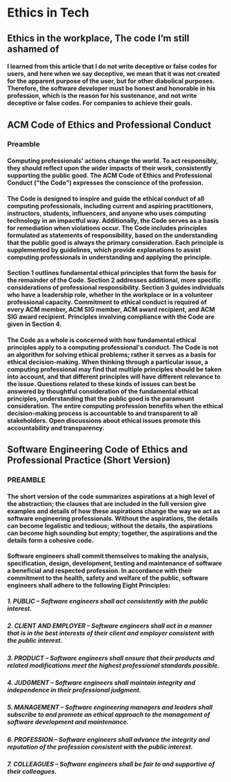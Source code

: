 # Ethics in Tech


## Ethics in the workplace, The code I’m still ashamed of
#### I learned from this article that I do not write deceptive or false codes for users, and here when we say deceptive, we mean that it was not created for the apparent purpose of the user, but for other diabolical purposes. Therefore, the software developer must be honest and honorable in his profession, which is the reason for his sustenance, and not write deceptive or false codes. For companies to achieve their goals.

## ACM Code of Ethics and Professional Conduct
### Preamble
#### Computing professionals' actions change the world. To act responsibly, they should reflect upon the wider impacts of their work, consistently supporting the public good. The ACM Code of Ethics and Professional Conduct ("the Code") expresses the conscience of the profession.

#### The Code is designed to inspire and guide the ethical conduct of all computing professionals, including current and aspiring practitioners, instructors, students, influencers, and anyone who uses computing technology in an impactful way. Additionally, the Code serves as a basis for remediation when violations occur. The Code includes principles formulated as statements of responsibility, based on the understanding that the public good is always the primary consideration. Each principle is supplemented by guidelines, which provide explanations to assist computing professionals in understanding and applying the principle.

#### Section 1 outlines fundamental ethical principles that form the basis for the remainder of the Code. Section 2 addresses additional, more specific considerations of professional responsibility. Section 3 guides individuals who have a leadership role, whether in the workplace or in a volunteer professional capacity. Commitment to ethical conduct is required of every ACM member, ACM SIG member, ACM award recipient, and ACM SIG award recipient. Principles involving compliance with the Code are given in Section 4.

#### The Code as a whole is concerned with how fundamental ethical principles apply to a computing professional's conduct. The Code is not an algorithm for solving ethical problems; rather it serves as a basis for ethical decision-making. When thinking through a particular issue, a computing professional may find that multiple principles should be taken into account, and that different principles will have different relevance to the issue. Questions related to these kinds of issues can best be answered by thoughtful consideration of the fundamental ethical principles, understanding that the public good is the paramount consideration. The entire computing profession benefits when the ethical decision-making process is accountable to and transparent to all stakeholders. Open discussions about ethical issues promote this accountability and transparency.

## Software Engineering Code of Ethics and Professional Practice (Short Version)
### PREAMBLE
#### The short version of the code summarizes aspirations at a high level of the abstraction; the clauses that are included in the full version give examples and details of how these aspirations change the way we act as software engineering professionals. Without the aspirations, the details can become legalistic and tedious; without the details, the aspirations can become high sounding but empty; together, the aspirations and the details form a cohesive code.

#### Software engineers shall commit themselves to making the analysis, specification, design, development, testing and maintenance of software a beneficial and respected profession. In accordance with their commitment to the health, safety and welfare of the public, software engineers shall adhere to the following Eight Principles:

##### 1. PUBLIC – Software engineers shall act consistently with the public interest.

##### 2. CLIENT AND EMPLOYER – Software engineers shall act in a manner that is in the best interests of their client and employer consistent with the public interest.

##### 3. PRODUCT – Software engineers shall ensure that their products and related modifications meet the highest professional standards possible.

##### 4. JUDGMENT – Software engineers shall maintain integrity and independence in their professional judgment.

##### 5. MANAGEMENT – Software engineering managers and leaders shall subscribe to and promote an ethical approach to the management of software development and maintenance.

##### 6. PROFESSION – Software engineers shall advance the integrity and reputation of the profession consistent with the public interest.

##### 7. COLLEAGUES – Software engineers shall be fair to and supportive of their colleagues.
